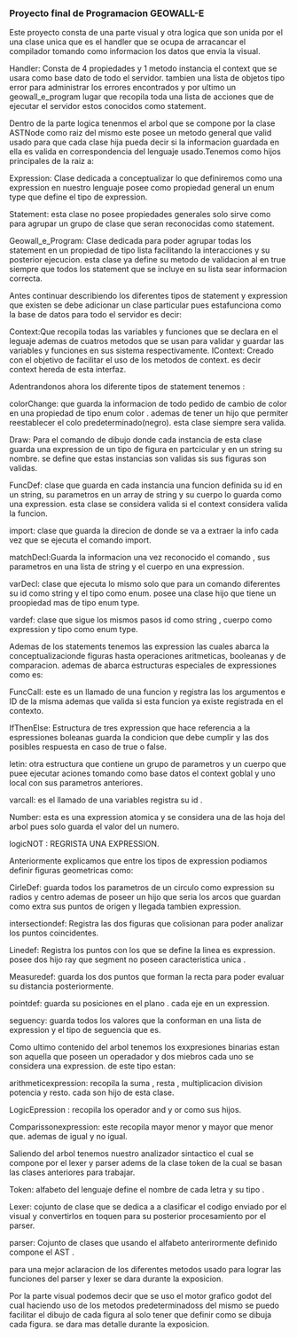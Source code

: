 ### Proyecto final de Programacion GEOWALL-E

Este proyecto consta de una parte visual y otra logica que son unida por el una clase unica que es el handler que se ocupa de arracancar el compilador tomando como informacion los datos que envia la visual.

Handler: Consta de 4 propiedades y 1 metodo instancia el context que se usara como base dato de todo el servidor. tambien una lista de objetos tipo error para administrar los errores encontrados y por ultimo un geowall_e_program lugar que recopila toda una lista de acciones que de ejecutar el servidor estos conocidos como statement.

Dentro de la parte logica tenenmos el arbol que se compone por la clase ASTNode como raiz del mismo este posee un metodo general que valid usado para que cada clase hija pueda decir si la informacion guardada en ella es valida en correspondencia del lenguaje usado.Tenemos como hijos principales de la raiz a:
 
Expression: Clase dedicada a conceptualizar lo que definiremos como una expression en nuestro lenguaje posee como propiedad general un enum type que define el tipo de expression.

Statement: esta clase no posee propiedades generales solo sirve como para agrupar un grupo de clase que seran reconocidas como statement.

Geowall_e_Program: Clase dedicada para poder agrupar todas los statement  en un propiedad de tipo lista facilitando la interacciones y su posterior ejecucion. esta clase ya define su  metodo de validacion al en true siempre que todos los statement que se incluye en su lista sear informacion correcta.

Antes continuar describiendo los diferentes tipos de statement y expression que existen se debe adicionar un clase particular pues estafunciona como la base de datos para todo el servidor es decir:

Context:Que recopila todas las variables y funciones que se declara en el leguaje ademas de cuatros metodos que se usan para validar y guardar las variables y funciones en sus sistema respectivamente.
IContext: Creado con el objetivo de facilitar el uso de los metodos de context. es decir context hereda de esta interfaz.

Adentrandonos ahora  los diferente tipos de statement tenemos :

colorChange: que guarda la informacion de todo pedido de cambio de color en una propiedad de tipo enum color . ademas de tener un hijo que permiter reestablecer el colo predeterminado(negro). esta clase siempre sera valida.

Draw: Para el comando de dibujo donde cada instancia de esta clase guarda una expression de un tipo de figura en partcicular y  en un string su nombre. se define que estas instancias son validas sis sus figuras son validas.

FuncDef: clase que guarda en cada instancia una funcion definida su id en un string, su parametros en un array de string y su cuerpo lo guarda como una expression. esta clase se considera valida si el context considera valida la funcion.

import: clase que guarda la direcion de donde se va a extraer la info cada vez que se ejecuta el comando import.

matchDecl:Guarda la informacion una vez reconocido el comando , sus parametros en una lista de string y el cuerpo en una expression.

varDecl: clase que ejecuta lo mismo solo que para un comando diferentes su id como string y el tipo como enum. posee una clase hijo que tiene un proopiedad mas de tipo enum type.

vardef: clase que sigue los mismos pasos id como string , cuerpo como expression y tipo como enum type.

Ademas de los statements tenemos las expression las cuales abarca la conceptualizacionde figuras hasta operaciones aritmeticas, booleanas y de comparacion. ademas de abarca estructuras especiales de expressiones como es: 

FuncCall: este es un llamado de una funcion  y registra las los argumentos e ID de la misma ademas que valida si esta funcion ya existe registrada en el contexto.

IfThenElse: Estructura de tres expression que hace referencia a la espressiones boleanas guarda la condicion que debe cumplir y las dos posibles respuesta en caso de true o false.

letin: otra estructura que contiene un grupo de parametros y un cuerpo que puee ejecutar aciones tomando como base datos el context goblal y uno local  con sus parametros anteriores.

varcall: es el llamado de una variables registra su id .

Number: esta es una expression atomica y se considera una de las hoja del arbol pues solo guarda el valor del un numero.

logicNOT : REGRISTA UNA EXPRESSION.

Anteriormente explicamos que entre los tipos de expression podiamos definir figuras geometricas como:

CirleDef: guarda todos los parametros de un circulo como expression su radios y centro ademas de poseer un hijo que seria los arcos que guardan como extra sus puntos de origen y llegada tambien expression.

intersectiondef: Registra las dos  figuras que colisionan para poder analizar los puntos coincidentes.

Linedef: Registra los puntos con los que se define la linea es expression. posee dos hijo ray que segment no poseen caracteristica unica .
 
Measuredef: guarda los dos puntos que forman la recta para poder evaluar su distancia posteriormente.

pointdef: guarda su posiciones en el plano . cada eje en un expression.

seguency: guarda todos los valores que la conforman en una lista de expression y el tipo de seguencia que es.

Como ultimo contenido del arbol tenemos los exxpresiones binarias estan son aquella que poseen un operadador y dos miebros cada uno se considera una expression. de este tipo estan:

arithmeticexpression: recopila la suma , resta , multiplicacion division potencia y resto. cada son hijo de esta clase.

LogicEpression : recopila los operador and y or como sus hijos.

Comparissonexpression: este recopila mayor menor y mayor que menor que. ademas de igual y no igual.

Saliendo del arbol tenemos nuestro analizador sintactico el cual se compone por el lexer y parser adems de la clase token de la cual se basan las clases anteriores para trabajar. 

Token: alfabeto del lenguaje define el nombre de cada letra y su tipo .

Lexer: cojunto de clase que se dedica a a clasificar el codigo enviado por el visual y convertirlos en toquen para su posterior procesamiento por el parser.

parser: Cojunto de clases que usando el alfabeto anterirormente definido compone el AST .

para una mejor aclaracion de los diferentes metodos usado para lograr las funciones del parser y lexer se dara durante la exposicion.

Por la parte visual podemos decir que se uso el motor grafico godot del cual haciendo uso  de los metodos predeterminadoss del mismo se puedo facilitar el dibujo de cada figura al solo tener que  definir como se dibuja cada figura.
 se dara mas detalle durante la exposicion.